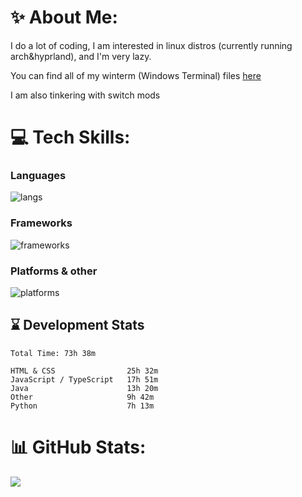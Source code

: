 # ✨ About Me:
I do a lot of coding, I am interested in linux distros (currently running arch&hyprland), and I'm very lazy.

You can find all of my winterm (Windows Terminal) files [here](https://github.com/shxrklol/dotjson)

I am also tinkering with switch mods


# 💻 Tech Skills:
### **Languages**
![langs](https://skillicons.dev/icons?i=arduino,bash,cs,css,html,java,javascript,md,py,ts&theme=dark)
### **Frameworks**
![frameworks](https://skillicons.dev/icons?i=bots,dotnet,react,express,nodejs&theme=dark)
### **Platforms & other**
![platforms](https://skillicons.dev/icons?i=discord,eclipse,git,github,gitlab,heroku,idea,linux,neovim,powershell,raspberrypi,replit,vercel,visualstudio,vscode)

## ⌛ Development Stats
```
Total Time: 73h 38m

HTML & CSS                25h 32m 
JavaScript / TypeScript   17h 51m
Java                      13h 20m
Other                     9h 42m
Python                    7h 13m
```

# 📊 GitHub Stats:
![](https://github-readme-stats.vercel.app/api/top-langs/?username=shxrklol&theme=dark&hide_border=false&include_all_commits=true&count_private=true&layout=compact)
